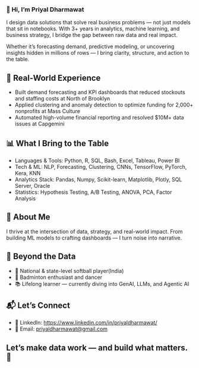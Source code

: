 ### 👋 Hi, I’m Priyal Dharmawat

I design data solutions that solve real business problems — not just models that sit in notebooks.
With 3+ years in analytics, machine learning, and business strategy, I bridge the gap between raw data and real impact.

Whether it’s forecasting demand, predictive modeling, or uncovering insights hidden in millions of rows —
I bring clarity, structure, and action to the table.


## 💼 Real-World Experience

- Built demand forecasting and KPI dashboards that reduced stockouts and staffing costs at North of Brooklyn
- Applied clustering and anomaly detection to optimize funding for 2,000+ nonprofits at Mass Culture
- Automated high-volume financial reporting and resolved $10M+ data issues at Capgemini


## 📊 What I Bring to the Table

- Languages & Tools: Python, R, SQL, Bash, Excel, Tableau, Power BI
- Tech & ML: NLP, Forecasting, Clustering, CNNs, TensorFlow, PyTorch, Kera, KNN
- Analytics Stack: Pandas, Numpy, Scikit-learn, Matplotlib, Plotly, SQL Server, Oracle
- Statistics: Hypothesis Testing, A/B Testing, ANOVA, PCA, Factor Analysis

## 🧐 About Me

I thrive at the intersection of data, strategy, and real-world impact.
From building ML models to crafting dashboards — I turn noise into narrative.

## 🏸 Beyond the Data

- 🥎 National & state-level softball player(India)  
- 🏸 Badminton enthusiast and dancer  
- 📚 Lifelong learner — currently diving into GenAI, LLMs, and Agentic AI

## 📬 Let’s Connect

- 🔗 LinkedIn: https://www.linkedin.com/in/priyaldharmawat/
- 📧 Email: priyaldharmawat@gmail.com

## Let’s make data work — and build what matters. 🚀
